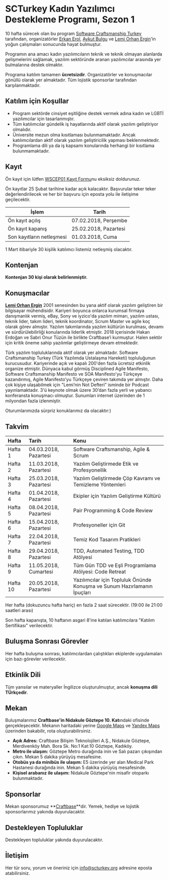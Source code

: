 # SCTurkey Kadın Yazılımcı Destekleme Programı, Sezon 1

10 hafta sürecek olan bu program [Software Craftsmanship Turkey](https://www.meetup.com/Software-Craftsmanship-Turkey/) tarafından, organizatörler [Erkan Erol](https://www.linkedin.com/in/erkanerol/), [Aykut Bulgu](https://www.linkedin.com/in/mabulgu/) ve [Lemi Orhan Ergin](https://www.linkedin.com/in/lemiorhan/)'in yoğun çalışmaları sonucunda hayat bulmuştur. 

Programın ana amacı kadın yazılımcıların teknik ve teknik olmayan alanlarda gelişmelerini sağlamak, yazılım sektöründe aranan yazılımcılar arasında yer bulmalarına destek olmaktır. 

Programa katılım tamamen **ücretsizdir**. Organizatörler ve konuşmacılar gönüllü olarak yer almaktadır. Tüm lojistik sponsorlar tarafından karşılanmaktadır. 

## Katılım için Koşullar

* Program sektörde cinsiyet eşitliğine destek vermek adına kadın ve LGBTİ yazılımcılar için tasarlanmıştır.
* Tüm katılımcılar gündelik iş hayatlarında aktif olarak yazılım geliştiriyor olmalıdır.
* Üniversite mezun olma kısıtlaması bulunmamaktadır. Ancak katılımcılardan aktif olarak yazılım geliştiricilik yapması beklenmektedir.
* Programlama dili ya da iş kapsamı konularında herhangi bir kısıtlama bulunmamaktadır.

## Kayıt

Ön kayıt için lütfen [WSCEP01 Kayıt Formu](http://google.com)nu eksiksiz doldurunuz. 

Ön kayıtlar 25 Şubat tarihine kadar açık kalacaktır. Başvurular teker teker değerlendirilecek ve her bir başvuru için eposta yolu ile iletişime geçilecektir. 

| İşlem | Tarih |
| --- | --- |
| Ön kayıt açılış | 07.02.2018, Perşembe | 
| Ön kayıt kapanış | 25.02.2018, Pazartesi | 
| Son kayıtların netleşmesi | 01.03.2018, Cuma |

1 Mart itibariyle 30 kişilik katılımcı listemiz netleşmiş olacaktır.

## Kontenjan

**Kontenjan 30 kişi olarak belirlenmiştir.**

## Konuşmacılar

[**Lemi Orhan Ergin**](https://www.linkedin.com/in/lemiorhan) 2001 senesinden bu yana aktif olarak yazılım geliştiren bir bilgisayar mühendisidir. Kariyeri boyunca onlarca kurumsal firmaya danışmanlık vermiş, eBay, Sony ve iyzico'da yazılım mimarı, yazılım ustası, teknik lider, takım lideri, teknik koordinator, Scrum Master ve agile koç olarak görev almıştır. Yazılım takımlarında yazılım kültürün kurulması, devamı ve sürdürülebilirliği konularında liderlik etmiştir. 2018 içerisinde Hakan Erdoğan ve Sabri Onur Tüzün ile birlikte Craftbase’i kurmuştur. Halen sektör için kritik öneme sahip yazılımlar geliştirmeye devam etmektedir.

Türk yazılım topluluklarında aktif olarak yer almaktadır. Software Craftsmanship Turkey (Türk Yazılımda Ustalaşma Hareketi) topluluğunun kurucusudur. Kariyerinde açık ve kapalı 200'den fazla ücretsiz etkinlik organize etmiştir. Dünyaca kabul görmüş Disciplined Agile Manifesto, Software Craftsmanship Manifesto ve SOA Manifesto'yu Türkçeye kazandırmış, Agile Manifesto’yu Türkçeye çeviren takımda yer almıştır. Daha çok kişiye ulaşabilmek için "Lemi’nin Not Defteri” isminde bir Podcast yayınlamaktadır. 3'ü keynote olmak üzere 30’dan fazla yerli ve yabancı konferansta konuşmacı olmuştur. Sunumları internet üzerinden de 1 milyondan fazla izlenmiştir.


Oturumlarımızda sürpriz konuklarımız da olacaktır:)

## Takvim

| Hafta | Tarih | Konu |
|:--- |:--- |:--- |
| Hafta 1  | 04.03.2018, Pazartesi | Software Craftsmanship, Agile & Scrum |
| Hafta 2  | 11.03.2018, Pazartesi | Yazılım Geliştirmede Etik ve Profesyonellik |
| Hafta 3  | 25.03.2018, Pazartesi | Yazılım Geliştirmede Çöp Kavramı ve Temizleme Yöntemleri |
| Hafta 4  | 01.04.2018, Pazartesi | Ekipler için Yazılım Geliştirme Kültürü |
| Hafta 5  | 08.04.2018, Pazartesi | Pair Programming & Code Review |
| Hafta 6  | 15.04.2018, Pazartesi | Profesyoneller için Git  |
| Hafta 7  | 22.04.2018, Pazartesi | Temiz Kod Tasarım Pratikleri |
| Hafta 8  | 29.04.2018, Pazartesi | TDD, Automated Testing, TDD Atölyesi |
| Hafta 9  | 11.05.2018, Cumartesi | Tüm Gün TDD ve Eşli Programlama Atölyesi: Code Retreat |
| Hafta 10 | 20.05.2018, Pazartesi | Yazılımcılar için Topluluk Önünde Konuşma ve Sunum Hazırlamanın İpuçları |

Her hafta (dokuzuncu hafta hariç) en fazla 2 saat sürecektir. (19:00 ile 21:00 saatleri arası)

Son hafta kapanışta, 10 haftanın asgari 8'ine katılan katılımcılara "Katılım Sertifikası" verilecektir.

## Buluşma Sonrası Görevler 

Her hafta buluşma sonrası, katılımcılardan çalıştıkları ekiplerde uygulamaları için bazı görevler verilecektir. 

## Etkinlik Dili

Tüm yansılar ve materyaller İngilizce oluşturulmuştur, ancak **konuşma dili TÜrkçedir**.

## Mekan

Buluşmalarımız **Craftbase'in Nidakule Göztepe 10. Kat**ındaki ofisinde gerçekleşecektir. Mekanın haritadaki yerine [Google Maps](https://goo.gl/maps/cfUZaPFvw7L2) ve [Yandex Maps](https://yandex.com.tr/maps/-/CBR3iUcs0B) üzerinden bakabilir, rota oluşturabilirsiniz.

* **Açık Adres:** Craftbase Bilişim Teknolojileri A.Ş., Nidakule Göztepe, Merdivenköy Mah. Bora Sk. No:1 Kat:10 Göztepe, Kadıköy.
* **Metro ile ulaşım:** Göztepe Metro durağında inin ve Salı pazarı çıkışından çıkın. Mekan 5 dakika yürüyüş mesafesine.
* **Otobüs ya da minibüs ile ulaşım:** E5 üzerinde yer alan Medical Park Hastanesi durağında inin. Mekan 5 dakika yürüyüş mesafesinde. 
* **Kişisel arabanız ile ulaşım:** Nidakule Göztepe'nin misafir otoparkı bulunmaktadır.

## Sponsorlar

Mekan sponsorumuz **[Craftbase](https://craftbase.io)**dir.
Yemek, hediye ve lojistik sponsorlarımız yakında duyurulacaktır.

## Destekleyen Topluluklar

Destekleyen topluluklar yakında duyurulacaktır.

## İletişim

Her tür soru, yorum ve öneriniz için [info@scturkey.org](mailto:info@scturkey.org) adresine eposta atabilirsiniz.
